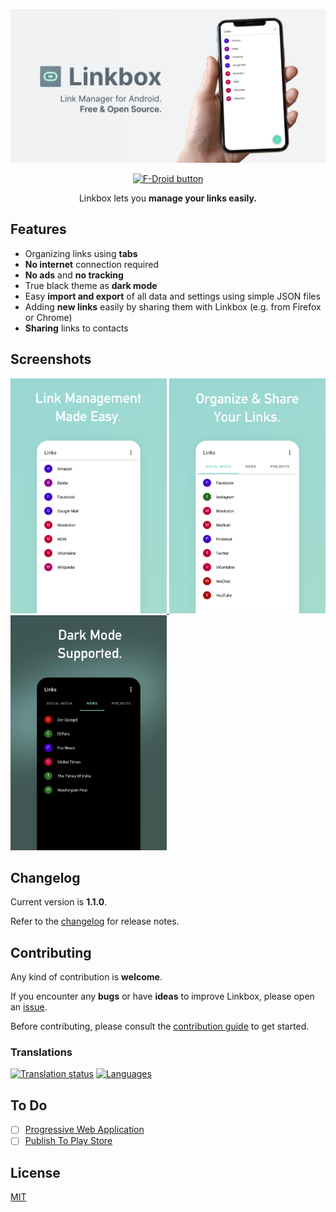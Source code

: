 <p align="center">
  <img src="metadata/android/en-US/images/featureGraphic.png">
</p>

<p align="center">
  <a href="https://f-droid.org/en/packages/me.loyko.ronald.linkbox">
    <img alt="F-Droid button" src="https://fdroid.gitlab.io/artwork/badge/get-it-on.png" width="250">
  </a>
</p>

<p align="center">Linkbox lets you <strong>manage your links easily.</strong></p>

## Features

- Organizing links using **tabs**
- **No internet** connection required
- **No ads** and **no tracking**
- True black theme as **dark mode**
- Easy **import and export** of all data and settings using simple JSON files
- Adding **new links** easily by sharing them with Linkbox (e.g. from Firefox or Chrome)
- **Sharing** links to contacts

## Screenshots

<a href="metadata/android/en-US/images/phoneScreenshots/1.png">
  <img alt="Links" src="metadata/android/en-US/images/phoneScreenshots/1.png" style="width: 250px">
</a>
<a href="metadata/android/en-US/images/phoneScreenshots/2.png">
  <img alt="Folders with links" src="metadata/android/en-US/images/phoneScreenshots/2.png" style="width: 250px">
</a>
<a href="metadata/android/en-US/images/phoneScreenshots/3.png">
  <img alt="Folders with links and dark mode active" src="metadata/android/en-US/images/phoneScreenshots/3.png" style="width: 250px">
</a>

## Changelog

Current version is **1.1.0**.

Refer to the [changelog](changelog.md) for release notes.

## Contributing

Any kind of contribution is **welcome**.

If you encounter any **bugs** or have **ideas** to improve Linkbox, please open an [issue](https://github.com/ronaldloyko/linkbox/issues).

Before contributing, please consult the [contribution guide](contributing.md) to get started.

### Translations

[![Translation status](https://hosted.weblate.org/widgets/linkbox/-/open-graph.png)](https://hosted.weblate.org/engage/linkbox/)
[![Languages](https://hosted.weblate.org/widgets/linkbox/-/horizontal-auto.svg)](https://hosted.weblate.org/engage/linkbox/)

## To Do

- [ ] [Progressive Web Application](https://github.com/ronaldloyko/linkbox/issues/16)
- [ ] [Publish To Play Store](https://github.com/ronaldloyko/linkbox/issues/17)

## License

[MIT](license.md)
